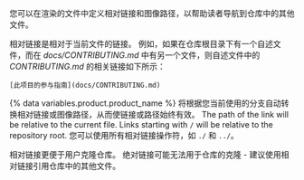 您可以在渲染的文件中定义相对链接和图像路径，以帮助读者导航到仓库中的其他文件。

相对链接是相对于当前文件的链接。 例如，如果在仓库根目录下有一个自述文件，而在 _docs/CONTRIBUTING.md_ 中有另一个文件，则自述文件中的 _CONTRIBUTING.md_ 的相关链接如下所示：

```
[此项目的参与指南](docs/CONTRIBUTING.md)
```

{% data variables.product.product_name %} 将根据您当前使用的分支自动转换相对链接或图像路径，从而使链接或路径始终有效。 The path of the link will be relative to the current file. Links starting with `/` will be relative to the repository root. 您可以使用所有相对链接操作符，如 `./` 和 `../`。

相对链接更便于用户克隆仓库。 绝对链接可能无法用于仓库的克隆 - 建议使用相对链接引用仓库中的其他文件。
